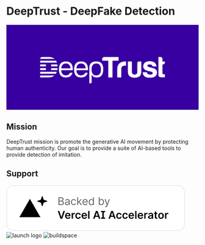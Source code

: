 # DeepTrust - DeepFake Detection
![DeepTrust Logo](./deeptrust5-white-final.jpg)

## Mission
DeepTrust mission is promote the generative AI movement by protecting human authenticity. Our goal is to provide a suite of AI-based tools to provide detection of imitation.

## Support
![Vercel Badge](./accelerator-badge-light.png) ![launch logo](https://images.squarespace-cdn.com/content/v1/55b7dd26e4b039219cf962d5/1523983829167-MVDCKUNOBA0YNVWS8A57/Untitled+design+%2811%29.png?format=1500w)
![buildspace](https://github.com/deeptrust-inc/.github/assets/13587407/b7c8f7fd-7a4f-4ff2-94d9-ef754df0ad35)
